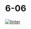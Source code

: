 # 6-06
[![linter](https://github.com/Daniel-Pawelko/6-06/workflows/linter/badge.svg)](https://github.com/marketplace/actions/super-linter)
